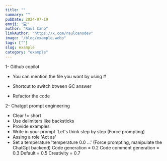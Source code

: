 ```yaml
---
title: ""
summary: ""
pubDate: 2024-07-19
emoji: "💻"
author: "Raul Cano"
linkAuthor: "https://x.com/raulcanodev"
image: "/blog/example.webp"
tags: [""]
slug: example
category: "example"
---
```

1- Github copilot
  - You can mention the file you want by using #
  - Shortcut to switch btween GC answer

  - Refactor the code

2- Chatgpt prompt engineering
  - Clear != short
  - Use delimiters like backsticks
  - Provide examples
  - Write in your prompt 'Let's think step by step (Force prompting)
  - Assing a role 'Act as'
  - Set a temperature 'temperature 0.0 ...' (Force prompting, manipulate the ChatGpt backend)
      Code generation = 0.2
      Code comment generation = 0.3
      Default = 0.5
      Creativity = 0.7


